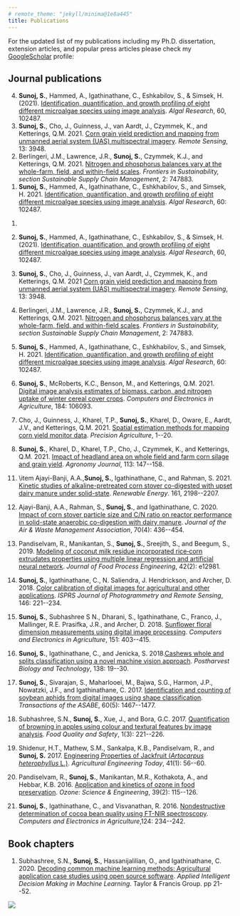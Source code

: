 ```yaml
---
# remote_theme: "jekyll/minima@1e8a445"
title: Publications
---
```

For the updated list of my publications including my Ph.D. dissertation, extension articles, and popular press articles please check my [GoogleScholar](https://scholar.google.com/citations?user=PSu2s7YAAAAJ&hl=en) profile:

## **Journal publications**  

<ol reversed>
    <li>
        <strong>Sunoj, S.</strong>, Hammed, A., Igathinathane, C., Eshkabilov, S., & Simsek, H. (2021). 
        <a href="https://doi.org/10.1016/j.algal.2021.102487">Identification, quantification, and growth profiling of eight different microalgae species using image analysis</a>. 
        <em>Algal Research</em>, 60, 102487.
    </li>
    <li>
        <strong>Sunoj, S.</strong>, Cho, J., Guinness, J., van Aardt, J., Czymmek, K., and Ketterings, Q.M. 2021. 
        <a href="https://doi.org/10.3390/rs13193948">Corn grain yield prediction and mapping from unmanned aerial system (UAS) multispectral imagery</a>. 
        <em>Remote Sensing</em>, 13: 3948.
    </li>
    <li>
        Berlingeri, J.M., Lawrence, J.R., <strong>Sunoj, S.</strong>, Czymmek, K.J., and Ketterings, Q.M. 2021. 
        <a href="https://doi.org/10.3389/frsus.2021.747883">Nitrogen and phosphorus balances vary at the whole-farm, field, and within-field scales</a>. 
        <em>Frontiers in Sustainability, section Sustainable Supply Chain Management</em>, 2: 747883.
    </li>
    <li>
        <strong>Sunoj, S.</strong>, Hammed, A., Igathinathane, C., Eshkhabilov, S., and Simsek, H. 2021. 
        <a href="https://doi.org/10.1016/j.algal.2021.102487">Identification, quantification, and growth profiling of eight different microalgae species using image analysis</a>. 
        <em>Algal Research</em>, 60: 102487.
    </li>
</ol>


1.  

18. **Sunoj, S.**, Hammed, A., Igathinathane, C., Eshkabilov, S., & Simsek, H. (2021). [Identification, quantification, and growth profiling of eight different microalgae species using image analysis](https://doi.org/10.1016/j.algal.2021.102487). _Algal Research_, 60, 102487.

17. **Sunoj, S.**, Cho, J., Guinness, J., van Aardt, J., Czymmek, K., and Ketterings, Q.M. 2021 [Corn grain yield prediction and mapping from unmanned aerial system (UAS) multispectral imagery](https://doi.org/10.3390/rs13193948). _Remote Sensing_, 13: 3948.

16. Berlingeri, J.M., Lawrence, J.R., **Sunoj, S.**, Czymmek, K.J., and Ketterings, Q.M. 2021. [Nitrogen and phosphorus balances vary at the whole-farm, field, and within-field scales](https://doi.org/10.3389/frsus.2021.747883). _Frontiers in Sustainability, section Sustainable Supply Chain Management_, 2: 747883. 

15. **Sunoj, S.**, Hammed, A., Igathinathane, C., Eshkhabilov, S., and Simsek, H. 2021. [Identification, quantification, and growth profiling of eight different microalgae species using image analysis](https://doi.org/10.1016/j.algal.2021.102487). _Algal Research_, 60: 102487. 

14. **Sunoj, S.**, McRoberts, K.C., Benson, M., and Ketterings, Q.M. 2021. [Digital image analysis estimates of biomass, carbon, and nitrogen uptake of winter cereal cover crops](https://www.sciencedirect.com/science/article/pii/S0168169921001113). _Computers and Electronics in Agriculture_, 184: 106093. 

13. Cho, J., Guinness, J., Kharel, T.P., **Sunoj, S.**, Kharel, D., Oware, E., Aardt, J.V., and Ketterings, Q.M. 2021. [Spatial estimation methods for mapping corn yield monitor data](https://doi.org/10.1007/s11119-021-09793-z). _Precision Agriculture_, 1--20.

12. **Sunoj, S.**, Kharel, D., Kharel, T.P., Cho, J., Czymmek, K., and Ketterings, Q.M. 2021. [Impact of headland area on whole field and farm corn silage and grain yield](https://doi.org/10.1002/agj2.20489). _Agronomy Journal_, 113: 147--158.

<!-- %\item **Sunoj, S.**, Igathinathane, C., Saliendra, N., Hendrickson, J., Archer, D., and Liebig, M. 2020. PhenoCam guidelines for phenology measurement and analysis in agricultural cropping environment: A case study of soybean. \textit{Agricultural and Forest Meterology}. Accepted. Journal Impact factor = 4.65; Citations = NA; Reads = NA. -->

11. \item Ajayi-Banji, A.A.,**Sunoj, S.**, Igathinathane, C., and Rahman, S. 2021. [Kinetic studies of alkaline-pretreated corn stover co-digested with upset dairy manure under solid-state](https://www.sciencedirect.com/science/article/pii/S0960148120316761). _Renewable Energy_. 161, 2198--2207.

10. Ajayi-Banji, A.A., Rahman, S., **Sunoj, S.**, and Igathinathane, C. 2020. [Impact of corn stover particle size and C/N ratio on reactor performance in solid-state anaerobic co-digestion with dairy manure](https://doi.org/10.1080/10962247.2020.1729277). _Journal of the Air \& Waste Management Association_, 70(4): 436--454.


9. Pandiselvam, R., Manikantan, S., **Sunoj, S.**, Sreejith, S., and Beegum, S., 2019. [Modeling of coconut milk residue incorporated rice‐corn extrudates properties using multiple linear regression and artificial neural network](https://doi.org/10.1111/jfpe.12981). _Journal of Food Process Engineering_, 42(2): e12981.

8. **Sunoj, S.**, Igathinathane, C., N. Saliendra, J. Hendrickson, and Archer, D. 2018. [Color calibration of digital images for agricultural and other applications](https://doi.org/10.1016/j.isprsjprs.2018.09.015). _ISPRS Journal of Photogrammetry and Remote Sensing_, 146: 221--234.

7. **Sunoj, S.**, Subhashree S N., Dharani, S., Igathinathane, C., Franco, J., Mallinger, R.E. Prasifka, J.R., and Archer, D. 2018. [Sunflower floral dimension measurements using digital image processing](https://doi.org/10.1016/j.compag.2018.06.026). _Computers and Electronics in Agriculture_, 151: 403--415.

6. **Sunoj, S.**, Igathinathane, C., and Jenicka, S. 2018.[Cashews whole and splits classification using a novel machine vision approach](https://doi.org/10.1016/j.postharvbio.2017.12.006). _Postharvest Biology and Technology_, 138: 19--30.

5. **Sunoj, S.**, Sivarajan, S., Maharlooei, M., Bajwa, S.G., Harmon, J.P., Nowatzki, J.F., and Igathinathane, C. 2017. [Identification and counting of soybean aphids from digital images using shape classification](https://elibrary.asabe.org/abstract.asp?aid=48461). _Transactions of the ASABE_, 60(5): 1467--1477.

4. Subhashree, S.N., **Sunoj, S.**, Xue, J., and Bora, G.C. 2017. [Quantification of browning in apples using colour and textural features by image analysis](https://doi.org/10.1093/fqsafe/fyx021). _Food Quality and Safety_, 1(3): 221--226.

3. Shidenur, H.T., Mathew, S.M., Sankalpa, K.B., Pandiselvam, R., and **Sunoj, S.** 2017. [Engineering Properties of Jackfruit (_Artocarpus heterophyllus_ L.)](https://indianjournals.com/ijor.aspx?target=ijor:aet&volume=41&issue=1&article=009). _Agricultural Engineering Today_, 41(1): 56--60.

2. Pandiselvam, R., **Sunoj, S.**, Manikantan, M.R., Kothakota, A., and Hebbar, K.B. 2016. [Application and kinetics of ozone in food preservation](https://doi.org/10.1080/01919512.2016.1268947). _Ozone: Science & Engineering_, 39(2): 115--126.

1. **Sunoj, S.**, Igathinathane, C., and Visvanathan, R. 2016. [Nondestructive determination of cocoa bean quality using FT-NIR spectroscopy](https://doi.org/10.1016/j.compag.2016.04.012). _Computers and Electronics in Agriculture_,124: 234--242.

<!-- 18. Pandiselvam, R., **Sunoj, S.**, and Uma, D. 2016. Development of multivariate regression model for quantification of proximate content in _Vigna radiata_ using Fourier transform–NIR spectroscopy. _Scientific Journal Agricultural Engineering_, 41(2): 61--70. -->

<!-- <!-- \end{enumerate} --> 


## **Book chapters**

1. Subhashree, S.N., **Sunoj, S.**, Hassanijalilian, O., and  Igathinathane, C. 2020. [Decoding common machine learning methods: Agricultural application case studies using open source software](https://www.taylorfrancis.com/chapters/edit/10.1201/9781003049548-2/decoding-common-machine-learning-methods-srinivasagan-subhashree-sunoj-oveis-hassanijalilian-igathinathane?context=ubx&refId=2f8b3eb3-45b2-4b6a-b3c6-6b5c9b5d61ad). _Applied Intelligent Decision Making in Machine Learning_. Taylor \& Francis Group. pp 21--52. 




[<img src="https://img.icons8.com/color/50/FAB005/google-scholar--v3.png"/>](https://scholar.google.com/citations?user=PSu2s7YAAAAJ&hl=en)


